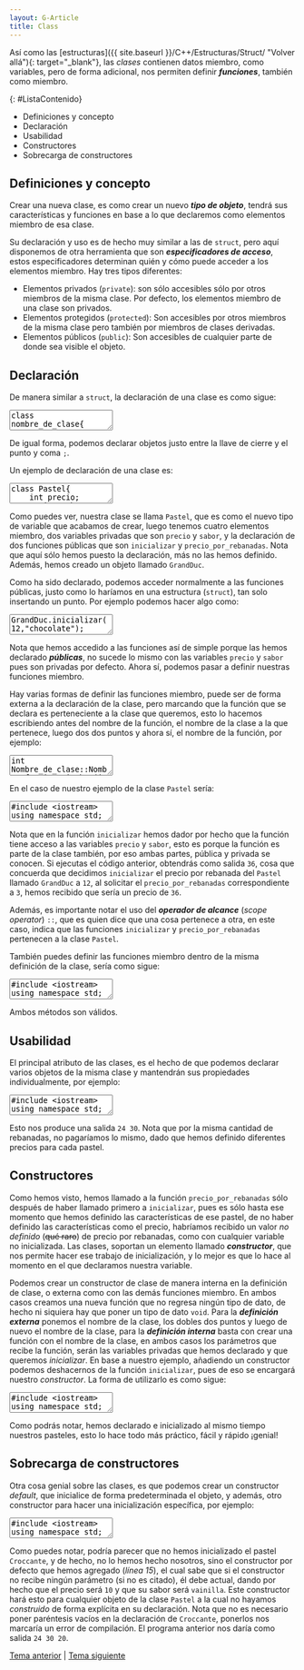 ```yaml
---
layout: G-Article
title: Class
---
```


Así como las [estructuras]({{ site.baseurl }}/C++/Estructuras/Struct/ "Volver allá"){: target="_blank"}, las *clases* contienen datos miembro, como variables, pero de forma adicional, nos permiten definir ***funciones***, también como miembro.

{: #ListaContenido}
- Definiciones y concepto
- Declaración
- Usabilidad
- Constructores
- Sobrecarga de constructores

## Definiciones y concepto

Crear una nueva clase, es como crear un nuevo ***tipo de objeto***, tendrá sus características y funciones en base a lo que declaremos como elementos miembro de esa clase.

Su declaración y uso es de hecho muy similar a las de `struct`, pero aquí disponemos de otra herramienta que son ***especificadores de acceso***, estos especificadores determinan quién y cómo puede acceder a los elementos miembro. Hay tres tipos diferentes:

- Elementos privados (`private`): son sólo accesibles sólo por otros miembros de la misma clase. Por defecto, los elementos miembro de una clase son privados.
- Elementos protegidos (`protected`): Son accesibles por otros miembros de la misma clase pero también por miembros de clases derivadas.
- Elementos públicos (`public`): Son accesibles de cualquier parte de donde sea visible el objeto.

## Declaración

De manera similar a `struct`, la declaración de una clase es como sigue:

<textarea class="output">
class nombre_de_clase{
    especificador_de_acceso_1:
        miembros;
    especificador_de_acceso_2:
        miembros;
    ....
};</textarea>

De igual forma, podemos declarar objetos justo entre la llave de cierre y el punto y coma `;`.

Un ejemplo de declaración de una clase es:

<textarea class="editor">
class Pastel{
    int precio;
    string sabor;
  public:
    void inicializar(int,string);
    int precio_por_rebanadas(int);
} GrandDuc;</textarea>

Como puedes ver, nuestra clase se llama `Pastel`, que es como el nuevo tipo de variable que acabamos de crear, luego tenemos cuatro elementos miembro, dos variables privadas que son `precio` y `sabor`, y la declaración de dos funciones públicas que son `inicializar` y `precio_por_rebanadas`. Nota que aquí sólo hemos puesto la declaración, más no las hemos definido. Además, hemos creado un objeto llamado `GrandDuc`.

Como ha sido declarado, podemos acceder normalmente a las funciones públicas, justo como lo haríamos en una estructura (`struct`), tan solo insertando un punto. Por ejemplo podemos hacer algo como:

<textarea class="editor">
GrandDuc.inicializar(12,"chocolate");
cout << GrandDuc.precio_por_rebanadas(3);</textarea>

Nota que hemos accedido a las funciones así de simple porque las hemos declarado ***públicas***, no sucede lo mismo con las variables `precio` y `sabor` pues son privadas por defecto. Ahora sí, podemos pasar a definir nuestras funciones miembro.

Hay varias formas de definir las funciones miembro, puede ser de forma externa a la declaración de la clase, pero marcando que la función que se declara es perteneciente a la clase que queremos, esto lo hacemos escribiendo antes del nombre de la función, el nombre de la clase a la que pertenece, luego dos dos puntos y ahora sí, el nombre de la función, por ejemplo:

<textarea class="output">
int Nombre_de_clase::Nombre_funcion_miembro(int x){
    ...
}</textarea>

En el caso de nuestro ejemplo de la clase `Pastel` sería:

<textarea class="editor">
#include &lt;iostream&gt;
using namespace std;

class Pastel{
    int precio;     // Precio por rebanada
    string sabor;   // Sabor de rebanada
  public:
    void inicializar(int,string);
    int precio_por_rebanadas(int);
} GrandDuc;

void Pastel::inicializar(int x, string y){ // Inicializa el objeto
    precio = x;     
    sabor = y;      
    return;
}

int Pastel::precio_por_rebanadas(int x){ // Devuelve el precio de x rebanadas
    return precio*x;
}

int main(){
    GrandDuc.inicializar(12,"chocolate");
    cout << GrandDuc.precio_por_rebanadas(3);   
    
    return 0;
}</textarea>

Nota que en la función `inicializar` hemos dador por hecho que la función tiene acceso a las variables `precio` y `sabor`, esto es porque la función es parte de la clase también, por eso ambas partes, pública y privada se conocen. Si ejecutas el código anterior, obtendrás como salida `36`, cosa que concuerda que decidimos `inicializar` el precio por rebanada del `Pastel` llamado `GrandDuc` a `12`, al solicitar el `precio_por_rebanadas` correspondiente a `3`, hemos recibido que sería un precio de `36`.

Además, es importante notar el uso del ***operador de alcance*** (*scope operator*) `::`, que es quien dice que una cosa pertenece a otra, en este caso, indica que las funciones `inicializar` y `precio_por_rebanadas` pertenecen a la clase `Pastel`.

También puedes definir las funciones miembro dentro de la misma definición de la clase, sería como sigue:

<textarea class="editor">
#include &lt;iostream&gt;
using namespace std;

class Pastel{
    int precio;
    string sabor;
  public:
    void inicializar(int x, string y){
        precio = x;
        sabor = y;
        return;
    }
    int precio_por_rebanadas(int x){
        return precio*x;
    }
} GrandDuc;

int main(){
    GrandDuc.inicializar(12,"chocolate");
    cout << GrandDuc.precio_por_rebanadas(3);   
    
    return 0;
}</textarea>

Ambos métodos son válidos.

## Usabilidad

El principal atributo de las clases, es el hecho de que podemos declarar varios objetos de la misma clase y mantendrán sus propiedades individualmente, por ejemplo:

<textarea class="editor">
#include &lt;iostream&gt;
using namespace std;

class Pastel{
    int precio;
    string sabor;
  public:
    void inicializar(int x, string y){
        precio = x;
        sabor = y;
        return;
    }
    int precio_por_rebanadas(int x){
        return precio*x;
    }
};

int main(){
    Pastel GrandDuc, Mediterraneo;
    
    GrandDuc.inicializar(12,"chocolate");
    Mediterraneo.inicializar(15, "cafe");
    
    cout << GrandDuc.precio_por_rebanadas(2) << " ";
    cout << Mediterraneo.precio_por_rebanadas(2);   
    
    return 0;
}</textarea>

Esto nos produce una salida `24 30`. Nota que por la misma cantidad de rebanadas, no pagaríamos lo mismo, dado que hemos definido diferentes precios para cada pastel.

## Constructores

Como hemos visto, hemos llamado a la función `precio_por_rebanadas` sólo después de haber llamado primero a `inicializar`, pues es sólo hasta ese momento que hemos definido las características de ese pastel, de no haber definido las características como el precio, habríamos recibido un valor *no definido* (<s><span>qué raro</span></s>) de precio por rebanadas, como con cualquier variable no inicializada. Las clases, soportan un elemento llamado ***constructor***, que nos permite hacer ese trabajo de inicialización, y lo mejor es que lo hace al momento en el que declaramos nuestra variable.

Podemos crear un constructor de clase de manera interna en la definición de clase, o externa como con las demás funciones miembro. En ambos casos creamos una nueva función que no regresa ningún tipo de dato, de hecho ni siquiera hay que poner un tipo de dato `void`. Para la ***definición externa*** ponemos el nombre de la clase, los dobles dos puntos y luego de nuevo el nombre de la clase, para la ***definición interna*** basta con crear una función con el nombre de la clase, en ambos casos los parámetros que recibe la función, serán las variables privadas que hemos declarado y que queremos *inicializar*. En base a nuestro ejemplo, añadiendo un constructor podemos deshacernos de la función `inicializar`, pues de eso se encargará nuestro *constructor*. La forma de utilizarlo es como sigue:

<textarea class="editor">
#include &lt;iostream&gt;
using namespace std;

class Pastel{
    int precio;
    string sabor;
  public:
    int precio_por_rebanadas(int x){
        return precio*x;
    }
    Pastel(int a, string b){
        precio = a;
        sabor = b;
    }
};

int main(){
    Pastel GrandDuc(12, "chocolate");
    Pastel Mediterraneo(15, "cafe");
    
    cout << GrandDuc.precio_por_rebanadas(2) << " ";
    cout << Mediterraneo.precio_por_rebanadas(2);   
    
    return 0;
}</textarea>

Como podrás notar, hemos declarado e inicializado al mismo tiempo nuestros pasteles, esto lo hace todo más práctico, fácil y rápido <span>¡genial!</span>

## Sobrecarga de constructores

Otra cosa genial sobre las clases, es que podemos crear un constructor *default*, que inicialice de forma predeterminada el objeto, y además, otro constructor para hacer una inicialización específica, por ejemplo:

<textarea class="editor">
#include &lt;iostream&gt;
using namespace std;

class Pastel{
    int precio;
    string sabor;
  public:
    int precio_por_rebanadas(int x){
        return precio*x;
    }
    Pastel(int a, string b){
        precio = a;
        sabor = b;
    }
    Pastel(){
        precio = 10;
        sabor = "vainilla";
    }
};

int main(){
    Pastel GrandDuc(12, "chocolate");
    Pastel Mediterraneo(15, "cafe");
    Pastel Croccante;
    
    cout << GrandDuc.precio_por_rebanadas(2) << " ";
    cout << Mediterraneo.precio_por_rebanadas(2) << " ";    
    cout << Croccante.precio_por_rebanadas(2);
    
    return 0;
}</textarea>

Como puedes notar, podría parecer que no hemos inicializado el pastel `Croccante`, y de hecho, no lo hemos hecho nosotros, sino el constructor por defecto que hemos agregado (*línea 15*), el cual sabe que si el constructor no recibe ningún parámetro (si no es citado), él debe actual, dando por hecho que el precio será `10` y que su sabor será `vainilla`. Este constructor hará esto para cualquier objeto de la clase `Pastel` a la cual no hayamos *construido* de forma explícita en su declaración. Nota que no es necesario poner paréntesis vacíos en la declaración de `Croccante`, ponerlos nos marcaría un error de compilación. El programa anterior nos daría como salida `24 30 20`.

<div class="Nav">
    <a href="{{ site.baseurl }}/C++/Estructuras/Struct/">Tema anterior</a> | <a href="{{ site.baseurl }}/C++/Estructuras/Pila/">Tema siguiente</a>
</div>